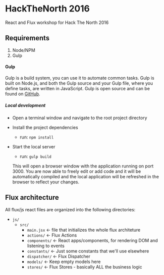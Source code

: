 # HackTheNorth 2016
React and Flux workshop for Hack The North 2016

## Requirements

1. Node/NPM
2. Gulp

#### Gulp

Gulp is a build system, you can use it to automate common tasks. Gulp is built on Node.js, and both the Gulp source and your Gulp file, where you define tasks, are written in JavaScript.
Gulp is open source and can be found on [GitHub](https://github.com/gulpjs/gulp/).

##### Local development
  * Open a terminal window and navigate to the root project directory
  * Install the project dependencies
  	* run: `npm install`
  * Start the local server
  	* run: `gulp build`
    
    This will open a browser window with the application running on port 3000.
    You are now able to freely edit or add code and it will be automatically compiled and
    the local application will be refreshed in the browser to reflect your changes.
    
## Flux architecture

All flux/js react files are organized into the following directories:

* `js/`
    * `src/`
        * `main.jsx`       <- file that initializes the whole flux architeture
        * `actions/`     <- Flux Actions
        * `components/`  <- React apps/components, for rendering DOM and listening to events
        * `constants/`   <- Just some constants that we'll use elsewhere
        * `dispatcher/`  <- Flux Dispatcher
        * `models/`      <- Keep empty models here
        * `stores/`      <- Flux Stores - basically ALL the business logic